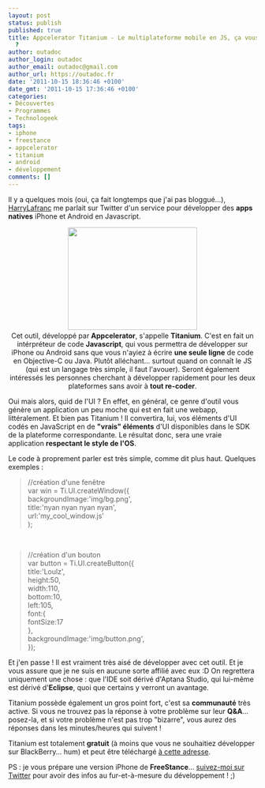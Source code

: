 ```yaml
---
layout: post
status: publish
published: true
title: Appcelerator Titanium - Le multiplateforme mobile en JS, ça vous tente
  ?
author: outadoc
author_login: outadoc
author_email: outadoc@gmail.com
author_url: https://outadoc.fr
date: '2011-10-15 18:36:46 +0100'
date_gmt: '2011-10-15 17:36:46 +0100'
categories:
- Découvertes
- Programmes
- Technologeek
tags:
- iphone
- freestance
- appcelerator
- titanium
- android
- développement
comments: []
---
```

<p>Il y a quelques mois (oui, ça fait longtemps que j'ai pas bloggué...), <a href="http://twitter.com/HarryLafranc">HarryLafranc</a> me parlait sur Twitter d'un service pour développer des <strong>apps natives</strong> iPhone et Android en Javascript.</p>
<p style="text-align: center;"><a href="https://outadoc.fr/wp-content/uploads/2011/10/appcelerator1.png"><img class="aligncenter  wp-image-713" title="appcelerator" src="https://outadoc.fr/wp-content/uploads/2011/10/appcelerator1.png" alt="" width="262" height="208" /></a><a href="http://appcelerator.com"><br />
</a>Cet outil, développé par <strong>Appcelerator</strong>, s'appelle <strong>Titanium</strong>. C'est en fait un intérpréteur de code <strong>Javascript</strong>, qui vous permettra de développer sur iPhone ou Android sans que vous n'ayiez à écrire <strong>une seule ligne</strong> de code en Objective-C ou Java. Plutôt alléchant... surtout quand on connaît le JS (qui est un langage très simple, il faut l'avouer). Seront également intéressés les personnes cherchant à développer rapidement pour les deux plateformes sans avoir à <strong>tout re-coder</strong>.</p>
<p style="text-align: left;">Oui mais alors, quid de l'UI ? En effet, en général, ce genre d'outil vous génère un application un peu moche qui est en fait une webapp, littéralement. Et bien pas Titanium ! Il convertira, lui, vos éléments d'UI codés en JavaScript en de <strong>"vrais" éléments</strong> d'UI disponibles dans le SDK de la plateforme correspondante. Le résultat donc, sera une vraie application <strong>respectant le style de l'OS</strong>.</p>
<p style="text-align: left;">Le code à proprement parler est très simple, comme dit plus haut. Quelques exemples :</p>
<blockquote><p>//création d'une fenêtre<br />
var win = Ti.UI.createWindow({<br />
backgroundImage:'img/bg.png',<br />
title:'nyan nyan nyan nyan',<br />
url:'my_cool_window.js'<br />
);</p></blockquote>
<p> </p>
<blockquote><p>//création d'un bouton<br />
var button = Ti.UI.createButton({<br />
title:'Loulz',<br />
height:50,<br />
width:110,<br />
bottom:10,<br />
left:105,<br />
font:{<br />
fontSize:17<br />
},<br />
backgroundImage:'img/button.png',<br />
});</p></blockquote>
<p>Et j'en passe ! Il est vraiment très aisé de développer avec cet outil. Et je vous assure que je ne suis en aucune sorte affilié avec eux :D On regrettera uniquement une chose : que l'IDE soit dérivé d'Aptana Studio, qui lui-même est dérivé d'<strong>Eclipse</strong>, quoi que certains y verront un avantage.</p>
<p>Titanium possède également un gros point fort, c'est sa <strong>communauté</strong> très active. Si vous ne trouvez pas la réponse à votre problème sur leur <strong>Q&A</strong>... posez-la, et si votre problème n'est pas trop "bizarre", vous aurez des réponses dans les minutes/heures qui suivent !</p>
<p>Titanium est totalement <strong>gratuit</strong> (à moins que vous ne souhaitiez développer sur BlackBerry... hum) et peut être téléchargé <a href="http://www.appcelerator.com/products/titanium-studio/">à cette adresse</a>.</p>
<p>PS : je vous prépare une version iPhone de <strong>FreeStance</strong>... <a href="http://twitter.com/outadoc">suivez-moi sur Twitter</a> pour avoir des infos au fur-et-à-mesure du développement ! ;)</p>
